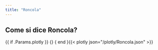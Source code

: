 ```yaml
---
title: "Roncola"
---
```


## Come si dice Roncola?

{{ if .Params.plotly }}
{<script src="https://cdn.plot.ly/plotly-latest.min.js"></script>}
{ end }{{< plotly json="/plotly/Roncola.json" >}}
